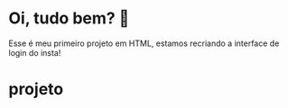 # Oi, tudo bem? :wave:

Esse é meu primeiro projeto em HTML, estamos recriando a interface de login do insta!

# projeto
